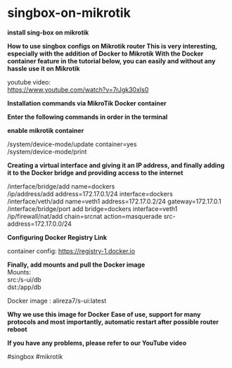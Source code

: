 # singbox-on-mikrotik

**install sing-box on mikrotik** 

**How to use singbox configs on Mikrotik router  This is very interesting, especially with the addition of Docker to Mikrotik  With the Docker container feature in the tutorial below, you can easily and without any hassle use it on Mikrotik**


youtube video:  
https://www.youtube.com/watch?v=7rJgk30xIs0

  
**Installation commands via MikroTik Docker container**

**Enter the following commands in order in the terminal**

**enable mikrotik container**

/system/device-mode/update container=yes  
/system/device-mode/print    

**Creating a virtual interface and giving it an IP address, and finally adding it to the Docker bridge and providing access to the internet**

/interface/bridge/add name=dockers  
/ip/address/add address=172.17.0.1/24 interface=dockers  
/interface/veth/add name=veth1 address=172.17.0.2/24 gateway=172.17.0.1  
/interface/bridge/port add bridge=dockers interface=veth1  
/ip/firewall/nat/add chain=srcnat action=masquerade src-address=172.17.0.0/24    

**Configuring Docker Registry Link**  

container config: https://registry-1.docker.io  

**Finally, add mounts and pull the Docker image**  
Mounts:  
src:/s-ui/db  
dst:/app/db  

Docker image : alireza7/s-ui:latest    

**Why we use this image for Docker**
**Ease of use, support for many protocols and most importantly, automatic restart after possible router reboot**

**If you have any problems, please refer to our YouTube video**  

#singbox #mikrotik
